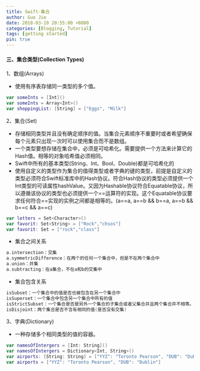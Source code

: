```yaml
---
title: Swift-集合
author: Guo Jie
date: 2018-03-10 20:55:00 +0800
categories: [Blogging, Tutorial]
tags: [getting started]
pin: true
---
```


#### 三、集合类型(Collection Types)

1、数组(Arrays)

* 使用有序表存储同一类型的多个值。

```swift
var someInts = [Int]()
var someInts = Array<Int>()
var shoppingList: [String] = ["Eggs", "Milk"]
```

2、集合(Set)

* 存储相同类型并且没有确定顺序的值。当集合元素顺序不重要时或者希望确保每个元素只出现一次时可以使用集合而不是数组。
* 一个类型要想存储在集合中，必须是可哈希化。需要提供一个方法来计算它的Hash值。相等的对象哈希值必须相同。
* Swift中所有的基本类型(String、Int、Bool、Double)都是可哈希化的
* 使用自定义的类型作为集合的值得类型或者字典的键的类型，前提是自定义的类型必须符合Swift标准库中的Hash协议。符合Hash协议的类型必须提供一个Int类型的可读属性hashValue。又因为Hashable协议符合Equatable协议，所以遵循该协议的类型也必须提供一个\==运算符的实现。这个Equatable协议要求任何符合\==实现的实例之间都是相等的。(a\==a, a\==b && b\==a, a\==b && b\==c && a==c)

```swift
var letters = Set<Character>()
var favorit: Set<String> = ["Rock","chsos"]
var favorit: Set = ["rock","class"]
```

* 集合之间关系

```swift
a.intersection：交集
a.symmetricDifference：在两个的任何一个集合中，但是不在两个集合中
a.union：并集
a.subtracting：在a集合，不在a和b的交集中
```

* 集合包含关系

```swift
isSubset：一个集合中的值是否也被包含在另一个集合中
isSuperset：一个集合中包含另一个集合中所有的值
isStrictSubset：一个集合是否是另外一个集合的子集合或者父集合并且两个集合并不相等。
isDisjoint：两个集合是否不含有相同的值(是否没有交集)
```

3、字典(Dictionary)

* 一种存储多个相同类型的值的容器。

```swift
var namesOfIntergers = [Int: String]()
var namesOfIntergers = Dictionary<Int, String>()
var airports: [String: String] = ["YYZ": "Toronto Pearson", "DUB": "Dublin"]
var airports = ["YYZ": "Toronto Pearson", "DUB": "Dublin"]
```


